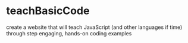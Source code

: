 # teachBasicCode
create a website that will teach JavaScript (and other languages if time) through step engaging, hands-on coding examples
